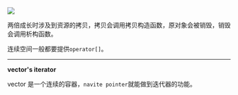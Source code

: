 
<img src="../images/vector.png"> 

两倍成长时涉及到资源的拷贝，拷贝会调用拷贝构造函数，原对象会被销毁，销毁会调用析构函数。

连续空间一般都要提供`operator[]`。

-----------------------------------

**vector's iterator**

vector 是一个连续的容器，`navite pointer`就能做到迭代器的功能。

